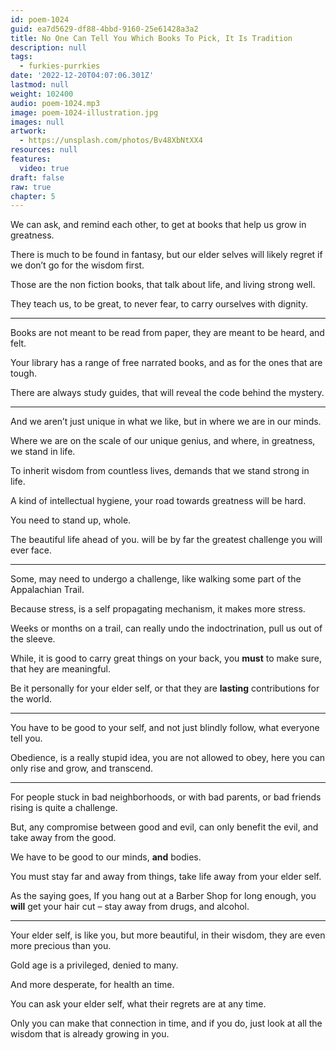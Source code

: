 ```yaml
---
id: poem-1024
guid: ea7d5629-df88-4bbd-9160-25e61428a3a2
title: No One Can Tell You Which Books To Pick, It Is Tradition
description: null
tags:
  - furkies-purrkies
date: '2022-12-20T04:07:06.301Z'
lastmod: null
weight: 102400
audio: poem-1024.mp3
image: poem-1024-illustration.jpg
images: null
artwork:
  - https://unsplash.com/photos/Bv48XbNtXX4
resources: null
features:
  video: true
draft: false
raw: true
chapter: 5
---
```


We can ask, and remind each other,
to get at books that help us grow in greatness.

There is much to be found in fantasy,
but our elder selves will likely regret if we don’t go for the wisdom first.

Those are the non fiction books,
that talk about life, and living strong well.

They teach us, to be great,
to never fear, to carry ourselves with dignity.

---

Books are not meant to be read from paper,
they are meant to be heard, and felt.

Your library has a range of free narrated books,
and as for the ones that are tough.

There are always study guides,
that will reveal the code behind the mystery.

---

And we aren’t just unique in what we like,
but in where we are in our minds.

Where we are on the scale of our unique genius,
and where, in greatness, we stand in life.

To inherit wisdom from countless lives,
demands that we stand strong in life.

A kind of intellectual hygiene,
your road towards greatness will be hard.

You need to stand up,
whole.

The beautiful life ahead of you.
will be by far the greatest challenge you will ever face.

---

Some, may need to undergo a challenge,
like walking some part of the Appalachian Trail.

Because stress, is a self propagating mechanism,
it makes more stress.

Weeks or months on a trail,
can really undo the indoctrination, pull us out of the sleeve.

While, it is good to carry great things on your back,
you __must__ to make sure, that hey are meaningful.

Be it personally for your elder self,
or that they are __lasting__ contributions for the world.

---

You have to be good to your self,
and not just blindly follow, what everyone tell you.

Obedience, is a really stupid idea,
you are not allowed to obey, here you can only rise and grow, and transcend.

---

For people stuck in bad neighborhoods,
or with bad parents, or bad friends rising is quite a challenge.

But, any compromise between good and evil,
can only benefit the evil, and take away from the good.

We have to be good to our minds,
 __and__ bodies.

You must stay far and away from things,
take life away from your elder self.

As the saying goes, If you hang out at a Barber Shop for long enough,
you __will__ get your hair cut – stay away from drugs, and alcohol.

---

Your elder self, is like you, but more beautiful,
in their wisdom, they are even more precious than you.

Gold age is a privileged,
denied to many.

And more desperate,
for health an time.

You can ask your elder self,
what their regrets are at any time.

Only you can make that connection in time,
and if you do, just look at all the wisdom that is already growing in you.
